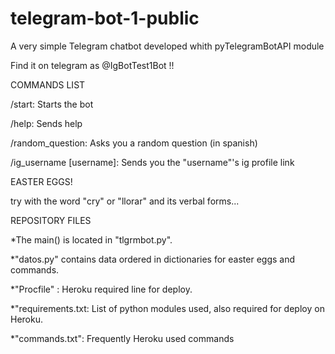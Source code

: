 # telegram-bot-1-public
A very simple Telegram chatbot developed whith pyTelegramBotAPI module

Find it on telegram as @IgBotTest1Bot !!




COMMANDS LIST

/start: Starts the bot

/help: Sends help

/random_question: Asks you a random question (in spanish)

/ig_username [username]: Sends you the "username"'s ig profile link




EASTER EGGS!

try with the word "cry" or "llorar" and its verbal forms...




REPOSITORY FILES

*The main() is located in "tlgrmbot.py".

*"datos.py" contains data ordered in dictionaries
for easter eggs and commands.

*"Procfile" : Heroku required line for deploy.

*"requirements.txt: List of python modules used, also
required for deploy on Heroku.

*"commands.txt": Frequently Heroku used commands

